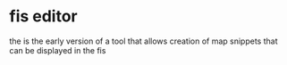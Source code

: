 # fis editor

the is the early version of a tool that allows creation of map snippets that can be displayed in the fis
